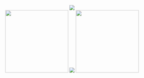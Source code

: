 <div align = "center">
    <img src="https://readme-typing-svg.herokuapp.com?color=%23F78E0D&center=true&vCenter=true&height=100&lines=Hello+world;My+name+is+Alberto"/>
</div>
<div align="center" >
    <img  src="https://media.giphy.com/media/Js7cqIkpxFy0bILFFA/giphy.gif" width="200" />
    <img  src="http://github-readme-streak-stats.herokuapp.com?user=AprKali&theme=tokyonight_duo&date_format=j%20M%5B%20Y%5D" />
    <img  src="https://media.giphy.com/media/Js7cqIkpxFy0bILFFA/giphy.gif" width="200" />
</div>
<div align="center" >
    
</div>
